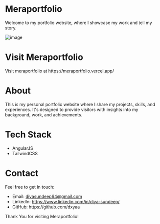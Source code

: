 # Meraportfolio
Welcome to my portfolio website, where I showcase my work and tell my story. 

![image](https://github.com/dxyaa/Portfolio/assets/97349882/4a358352-bcb6-45b4-a3ec-3bdca31ac098)
# Visit Meraportfolio
Visit meraportfolio at https://meraportfolio.vercel.app/
# About
This is my personal portfolio website where I share my projects, skills, and experiences. It's designed to provide visitors with insights into my background, work, and achievements.
# Tech Stack
* AngularJS
* TailwindCSS
# Contact
Feel free to get in touch:
* Email: diyasundeep64@gmail.com
* LinkedIn: https://www.linkedin.com/in/diya-sundeep/
* GitHub: https://github.com/dxyaa

Thank You for visiting Meraportfolio!
